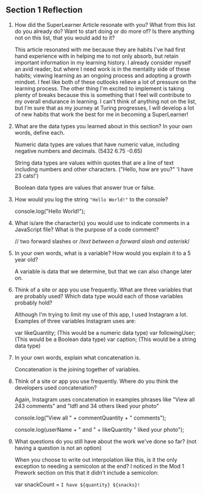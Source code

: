 ## Section 1 Reflection

1. How did the SuperLearner Article resonate with you? What from this list do you already do? Want to start doing or do more of? Is there anything not on this list, that you would add to it?

    This article resonated with me because they are habits I've had first hand experience
    with in helping me to not only absorb, but retain important information in my
    learning history. I already consider myself an avid reader, but where I need work
    is in the mentality side of these habits; viewing learning as an ongoing process
    and adopting a growth mindset. I feel like both of these outlooks relieve a lot
    of pressure on the learning process. The other thing I'm excited to implement is
    taking plenty of breaks because this is something that I feel will contribute to my
    overall endurance in learning. I can't think of anything not on the list, but I'm sure that
    as my journey at Turing progresses, I will develop a lot of new habits that work the best
    for me in becoming a SuperLearner!

2. What are the data types you learned about in this section? In your own words, define each.

    Numeric data types are values that have numeric value, including negative numbers and decimals.
    (5432 6.75 -0.65)

    String data types are values within quotes that are a line of text including numbers and
    other characters.
    ("Hello, how are you?" 'I have 23 cats!')

    Boolean data types are values that answer true or false.

3. How would you log the string `"Hello World!"` to the console?

    console.log("Hello World!");

4. What is/are the character(s) you would use to indicate comments in a JavaScript file? What is the purpose of a code comment?

    // two forward slashes or /*text between a forward slash and asterisk*/

5. In your own words, what is a variable? How would you explain it to a 5 year old?

    A variable is data that we determine, but that we can also change later on.

6. Think of a site or app you use frequently. What are three variables that are probably used? Which data type would each of those variables probably hold?

    Although I'm trying to limit my use of this app, I used Instagram a lot. Examples of three
    variables Instagram uses are:

    var likeQuantity; (This would be a numeric data type)
    var followingUser; (This would be a Boolean data type)
    var caption; (This would be a string data type)

7. In your own words, explain what concatenation is.

    Concatenation is the joining together of variables.

8. Think of a site or app you use frequently. Where do you think the developers used concatenation?

    Again, Instagram uses concatenation in examples phrases like "View all 243 comments" and
    "ldfl and 34 others liked your photo"

    console.log("View all " + commentQuantity + " comments");

    console.log(userName + " and " + likeQuantity " liked your photo");


9. What questions do you still have about the work we've done so far? (not having a question is not an option)

    When you choose to write out interpolation like this, is it the only exception to needing
    a semicolon at the end? I noticed in the Mod 1 Prework section on this that it didn't include a
    semicolon:

    var snackCount = `I have ${quantity} ${snacks}!`
